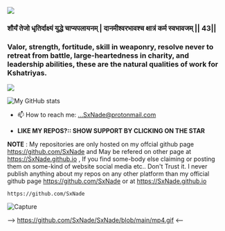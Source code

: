 ![](https://github.com/SxNade/SxNade.github.io/blob/main/om.gif)

### शौर्यं तेजो धृतिर्दाक्ष्यं युद्धे चाप्यपलायनम् | दानमीश्वरभावश्च क्षात्रं कर्म स्वभावजम् || 43||
### Valor, strength, fortitude, skill in weaponry, resolve never to retreat from battle, large-heartedness in charity, and leadership abilities, these are the natural qualities of work for Kshatriyas. 

<p align="left"> 
<img src=https://github-readme-stats.vercel.app/api/top-langs/?username=SxNade&layout=compact&text_color=fe9cd8&title_color=fe9cd8&bg_color=0d1117&count_private=true&include_all_commits=true&hide_border=true&langs_count=10></p>


![My GitHub stats](https://github-readme-stats.vercel.app/api?username=SxNade&show_icons=true&theme=radical)

- 📫 How to reach me: ...SxNade@protonmail.com

- **LIKE MY REPOS?:: SHOW SUPPORT BY CLICKING ON THE STAR**

**NOTE** : My repositories are only hosted on my offcial github page https://github.com/SxNade and May be refered on other page at https://SxNade.github.io , If you find some-body else claiming or posting them on some-kind of website social media etc.. Don't Trust it. I never publish anything about my repos on any other platform than my official github page  https://github.com/SxNade or at https://SxNade.github.io



`https://github.com/SxNade`

![Capture]()

--> https://github.com/SxNade/SxNade/blob/main/mp4.gif <--

